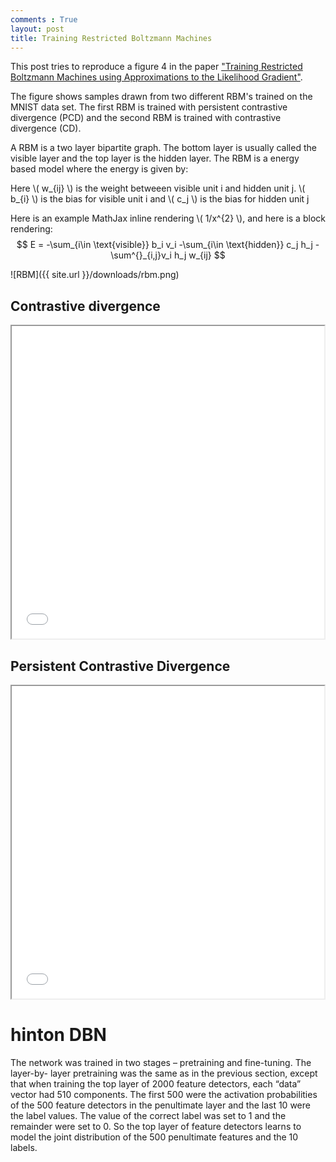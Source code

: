 ```yaml
---
comments : True
layout: post
title: Training Restricted Boltzmann Machines
---
```

This post tries to reproduce a figure 4 in the paper ["Training Restricted Boltzmann Machines using Approximations to the Likelihood Gradient"](http://www.cs.utoronto.ca/~tijmen/pcd/pcd.pdf). 

The figure shows samples drawn from two different RBM's trained on the MNIST data set. The first RBM is trained with persistent contrastive divergence (PCD) and the second RBM is trained with contrastive divergence (CD). 

A RBM is a two layer bipartite graph. The bottom layer is usually called the visible layer and the top layer is the hidden layer. The RBM is a energy based model where the energy is given by:


Here  \\( w_{ij} \\) is the weight betweeen visible unit i and hidden unit j. \\( b_{i} \\) is the bias for visible unit i and \\( c_j \\) is the bias for hidden unit j

Here is an example MathJax inline rendering \\( 1/x^{2} \\), and here is a block rendering: 
$$ E = -\sum_{i\in \text{visible}} b_i v_i -\sum_{i\in \text{hidden}} c_j h_j - \sum^{}_{i,j}v_i h_j w_{ij} $$

![RBM]({{ site.url }}/downloads/rbm.png)
## Contrastive divergence
<iframe src="//www.youtube.com/embed/tD3kQmqNHw0" width="500" height="500" ></iframe>


## Persistent Contrastive Divergence 
<iframe src="//www.youtube.com/embed/c0xdBV70fgE" width="500" height="500" ></iframe>

# hinton DBN
The network was trained in two stages – pretraining and fine-tuning. The layer-by-
layer pretraining was the same as in the previous section, except that when training the top layer of 2000 feature detectors, each “data” vector had 510 components. The first 500 were the activation probabilities of the 500 feature detectors in the penultimate layer and the last 10 were the label values. The value of the correct label was set to 1 and the remainder were set to 0. So the top layer of feature detectors learns to model the joint distribution of the 500 penultimate features and the 10 labels.



